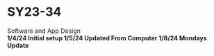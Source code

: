 # SY23-34
Software and App Design
<br>
<b>1/4/24<b> Initial setup
<b>1/5/24<b> Updated From Computer
<b>1/8/24<b> Mondays Update